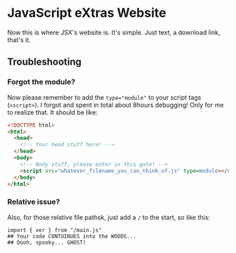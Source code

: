 # JavaScript eXtras Website
Now this is where JSX's website is.
It's simple. Just text, a download link, that's it.

## Troubleshooting
### Forgot the module?
Now please remember to add the `type="module"` to your script tags (`<script>`).
I forgot and spent in total about 8hours debugging! Only for me to realize that.
It should be like:
```HTML
<!DOCTYPE html>
<html>
  <head>
    <!-- Your head stuff here! -->
  </head>
  <body>
    <!-- Body stuff, please enter in this gate! -->
    <script src="whatever_filename_you_can_think_of.js" type=module></script>
  </body>
</html>
```

### Relative issue?
Also, for those relative file pathsk, just add a `/` to the start, so like this:
```JS
import { ver } from "/main.js"
## Your code CONTUINUES into the WOODS...
## Oooh, spooky... GHOST!
```

